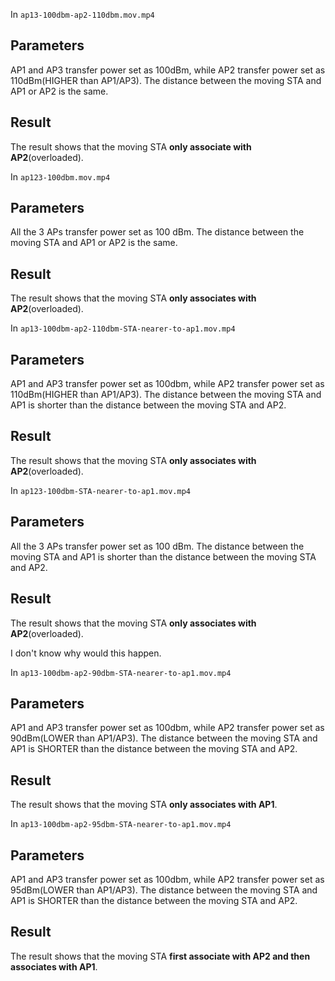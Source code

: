 In `ap13-100dbm-ap2-110dbm.mov.mp4`
## Parameters
AP1 and AP3 transfer power set as 100dBm, while AP2 transfer power set as 110dBm(HIGHER than AP1/AP3).
The distance between the moving STA and AP1 or AP2 is the same.
## Result
The result shows that the moving STA **only associate with AP2**(overloaded).

In `ap123-100dbm.mov.mp4`
## Parameters
All the 3 APs transfer power set as 100 dBm.
The distance between the moving STA and AP1 or AP2 is the same.
## Result
The result shows that the moving STA **only associates with AP2**(overloaded).


In `ap13-100dbm-ap2-110dbm-STA-nearer-to-ap1.mov.mp4`
## Parameters
AP1 and AP3 transfer power set as 100dbm, while AP2 transfer power set as 110dBm(HIGHER than AP1/AP3).
The distance between the moving STA and AP1 is shorter than the distance between the moving STA and AP2.
## Result
The result shows that the moving STA **only associates with AP2**(overloaded).


In `ap123-100dbm-STA-nearer-to-ap1.mov.mp4`
## Parameters
All the 3 APs transfer power set as 100 dBm.
The distance between the moving STA and AP1 is shorter than the distance between the moving STA and AP2.
## Result
The result shows that the moving STA **only associates with AP2**(overloaded).

I don't know why would this happen.

In `ap13-100dbm-ap2-90dbm-STA-nearer-to-ap1.mov.mp4`
## Parameters
AP1 and AP3 transfer power set as 100dbm, while AP2 transfer power set as 90dBm(LOWER than AP1/AP3).
The distance between the moving STA and AP1 is SHORTER than the distance between the moving STA and AP2.
## Result
The result shows that the moving STA **only associates with AP1**.

In `ap13-100dbm-ap2-95dbm-STA-nearer-to-ap1.mov.mp4`
## Parameters
AP1 and AP3 transfer power set as 100dbm, while AP2 transfer power set as 95dBm(LOWER than AP1/AP3).
The distance between the moving STA and AP1 is SHORTER than the distance between the moving STA and AP2.
## Result
The result shows that the moving STA **first associate with AP2 and then associates with AP1**.
